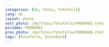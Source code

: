 ```yaml
---
categories: [de, fotos, fotofalle]
lang: de
layout: photo
next_photo: /de/fotos/fotofalle/P0000481.html
picname: P0000482
prev_photo: /de/fotos/fotofalle/P0000486.html
tags: [Fotofalle, Steinbock]
---
```

